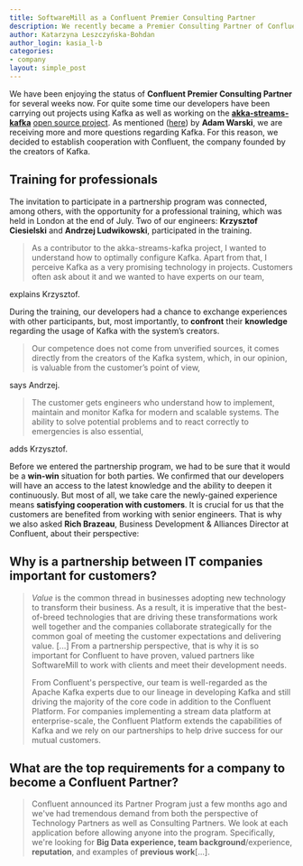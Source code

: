```yaml
---
title: SoftwareMill as a Confluent Premier Consulting Partner
description: We recently became a Premier Consulting Partner of Confluent, the company behind Kafka. 
author: Katarzyna Leszczyńska-Bohdan
author_login: kasia_l-b
categories:
- company
layout: simple_post
---
```


We have been enjoying the status of **Confluent Premier Consulting Partner** for several weeks now. For quite some time our developers have been carrying out projects using Kafka as well as working on the [**akka-streams-kafka**](https://softwaremill.com/reactive-kafka-09/) [open source project](https://github.com/akka/reactive-kafka/releases/tag/v0.9.0). As mentioned ([here](https://softwaremill.com/cassandra-certified-architects-portfolio/)) by **Adam Warski**, we are receiving more and more questions regarding Kafka. For this reason, we decided to establish cooperation with Confluent, the company founded by the creators of Kafka. 

## Training for professionals

The invitation to participate in a partnership program was connected, among others, with the opportunity for a professional training, which was held in London at the end of July. Two of our engineers: **Krzysztof Ciesielski** and **Andrzej Ludwikowski**, participated in the training.
 
> As a contributor to the akka-streams-kafka project, I wanted to understand how to optimally configure Kafka. Apart from that, I perceive Kafka as a very promising technology in projects. Customers often ask about it and we wanted to have experts on our team, 

explains Krzysztof.

During the training, our developers had a chance to exchange experiences with other participants, but, most importantly, to **confront** their **knowledge** regarding the usage of Kafka with the system’s creators. 

> Our competence does not come from unverified sources, it comes directly from the creators of the Kafka system, which, in our opinion, is valuable from the customer’s point of view, 

says Andrzej.

> The customer gets engineers who understand how to implement, maintain and monitor Kafka for modern and scalable systems. The ability to solve potential problems and to react correctly to emergencies is also essential, 

adds Krzysztof.

Before we entered the partnership program, we had to be sure that it would be a **win-win** situation for both parties. We confirmed that our developers will have an access to the latest knowledge and the ability to deepen it continuously. But most of all, we take care the newly-gained experience means **satisfying cooperation with customers**. It is crucial for us that the customers are benefited from working with senior engineers. That is why we also asked **Rich Brazeau**, Business Development & Alliances Director at Confluent, about their perspective:

## Why is a partnership between IT companies important for customers? 

> *Value* is the common thread in businesses adopting new technology to transform their business. As a result, it is imperative that the best-of-breed technologies that are driving these transformations work well together and the companies collaborate strategically for the common goal of meeting the customer expectations and delivering value. [...] From a partnership perspective, that is why it is so important for Confluent to have proven, valued partners like SoftwareMill to work with clients and meet their development needs.
>
> From Confluent's perspective, our team is well-regarded as the Apache Kafka experts due to our lineage in developing Kafka and still driving the majority of the core code in addition to the Confluent Platform. For companies implementing a stream data platform at enterprise-scale, the Confluent Platform extends the capabilities of Kafka and we rely on our partnerships to help drive success for our mutual customers.

## What are the top requirements for a company to become a Confluent Partner?

> Confluent announced its Partner Program just a few months ago and we've had tremendous demand from both the perspective of Technology Partners as well as Consulting Partners. We look at each application before allowing anyone into the program. Specifically, we're looking for **Big Data experience, team background**/experience, **reputation**, and examples of **previous work**[...].